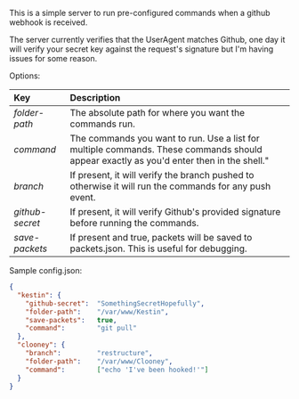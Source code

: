 This is a simple server to run pre-configured commands when a github webhook is received.

The server currently verifies that the UserAgent matches Github, one day it will verify your secret key against the request's signature but I'm having issues for some reason.

Options:

| Key             | Description
| :---            | :------------------------------------------------------------------------------------------------------------------------------------------- |
| *folder-path*   | The absolute path for where you want the commands run.                                                                                |
| *command*       | The commands you want to run. Use a list for multiple commands. These commands should appear exactly as you'd enter then in the shell." |
| *branch*        | If present, it will verify the branch pushed to otherwise it will run the commands for any push event.                                     |
| *github-secret* | If present, it will verify Github's provided signature before running the commands.                                                  |
| *save-packets*  | If present and true, packets will be saved to packets.json. This is useful for debugging.                                            |


Sample config.json:
```json
{
  "kestin": {
    "github-secret":  "SomethingSecretHopefully",
    "folder-path":    "/var/www/Kestin",
    "save-packets":   true,
    "command":        "git pull"
  },
  "clooney": {
    "branch":         "restructure",
    "folder-path":    "/var/www/Clooney",
    "command":        ["echo 'I've been hooked!'"]
  }
}
```